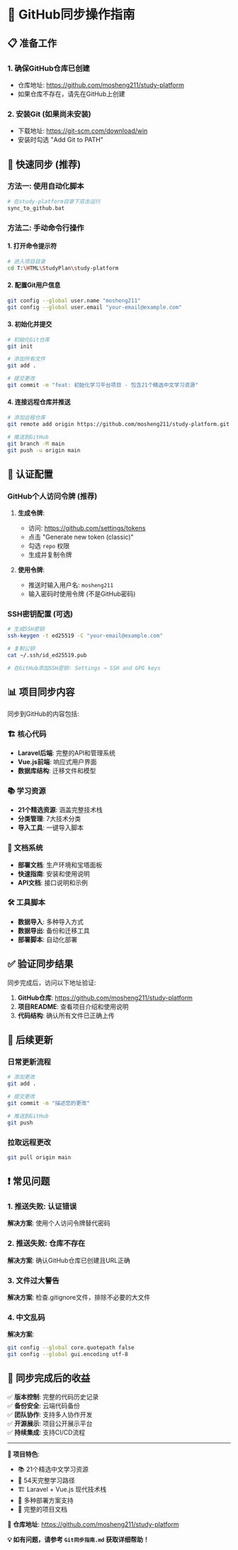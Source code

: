 # 🚀 GitHub同步操作指南

## 📋 准备工作

### 1. 确保GitHub仓库已创建
- 仓库地址: https://github.com/mosheng211/study-platform
- 如果仓库不存在，请先在GitHub上创建

### 2. 安装Git (如果尚未安装)
- 下载地址: https://git-scm.com/download/win
- 安装时勾选 "Add Git to PATH"

## 🎯 快速同步 (推荐)

### 方法一: 使用自动化脚本
```bash
# 在study-platform目录下双击运行
sync_to_github.bat
```

### 方法二: 手动命令行操作

#### 1. 打开命令提示符
```bash
# 进入项目目录
cd T:\HTML\StudyPlan\study-platform
```

#### 2. 配置Git用户信息
```bash
git config --global user.name "mosheng211"
git config --global user.email "your-email@example.com"
```

#### 3. 初始化并提交
```bash
# 初始化Git仓库
git init

# 添加所有文件
git add .

# 提交更改
git commit -m "feat: 初始化学习平台项目 - 包含21个精选中文学习资源"
```

#### 4. 连接远程仓库并推送
```bash
# 添加远程仓库
git remote add origin https://github.com/mosheng211/study-platform.git

# 推送到GitHub
git branch -M main
git push -u origin main
```

## 🔐 认证配置

### GitHub个人访问令牌 (推荐)

1. **生成令牌**:
   - 访问: https://github.com/settings/tokens
   - 点击 "Generate new token (classic)"
   - 勾选 `repo` 权限
   - 生成并复制令牌

2. **使用令牌**:
   - 推送时输入用户名: `mosheng211`
   - 输入密码时使用令牌 (不是GitHub密码)

### SSH密钥配置 (可选)

```bash
# 生成SSH密钥
ssh-keygen -t ed25519 -C "your-email@example.com"

# 复制公钥
cat ~/.ssh/id_ed25519.pub

# 在GitHub添加SSH密钥: Settings → SSH and GPG keys
```

## 📊 项目同步内容

同步到GitHub的内容包括:

### 🏗️ 核心代码
- **Laravel后端**: 完整的API和管理系统
- **Vue.js前端**: 响应式用户界面
- **数据库结构**: 迁移文件和模型

### 📚 学习资源
- **21个精选资源**: 涵盖完整技术栈
- **分类管理**: 7大技术分类
- **导入工具**: 一键导入脚本

### 📖 文档系统
- **部署文档**: 生产环境和宝塔面板
- **快速指南**: 安装和使用说明
- **API文档**: 接口说明和示例

### 🛠️ 工具脚本
- **数据导入**: 多种导入方式
- **数据导出**: 备份和迁移工具
- **部署脚本**: 自动化部署

## ✅ 验证同步结果

同步完成后，访问以下地址验证:

1. **GitHub仓库**: https://github.com/mosheng211/study-platform
2. **项目README**: 查看项目介绍和使用说明
3. **代码结构**: 确认所有文件已正确上传

## 🔄 后续更新

### 日常更新流程
```bash
# 添加更改
git add .

# 提交更改
git commit -m "描述您的更改"

# 推送到GitHub
git push
```

### 拉取远程更改
```bash
git pull origin main
```

## ❗ 常见问题

### 1. 推送失败: 认证错误
**解决方案**: 使用个人访问令牌替代密码

### 2. 推送失败: 仓库不存在
**解决方案**: 确认GitHub仓库已创建且URL正确

### 3. 文件过大警告
**解决方案**: 检查.gitignore文件，排除不必要的大文件

### 4. 中文乱码
**解决方案**: 
```bash
git config --global core.quotepath false
git config --global gui.encoding utf-8
```

## 🎉 同步完成后的收益

✅ **版本控制**: 完整的代码历史记录  
✅ **备份安全**: 云端代码备份  
✅ **团队协作**: 支持多人协作开发  
✅ **开源展示**: 项目公开展示平台  
✅ **持续集成**: 支持CI/CD流程  

---

**🌟 项目特色**:
- 📚 21个精选中文学习资源
- 🎯 54天完整学习路径  
- 🏗️ Laravel + Vue.js 现代技术栈
- 🚀 多种部署方案支持
- 📖 完整的项目文档

**🔗 仓库地址**: https://github.com/mosheng211/study-platform

**💡 如有问题，请参考 `Git同步指南.md` 获取详细帮助！** 